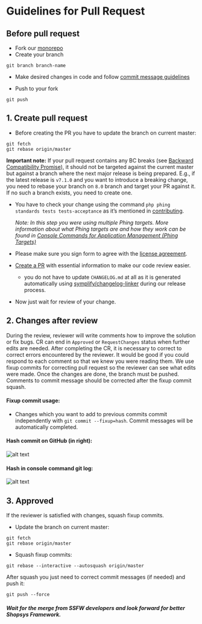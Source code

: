 # Guidelines for Pull Request
##  Before pull request
* Fork our [monorepo](https://github.com/shopsys/shopsys)
* Create your branch

```
git branch branch-name
```

* Make desired changes in code and follow [commit message guidelines](./guidelines-for-creating-commits.md)

* Push to your fork

```
git push
```

## 1. Create pull request

* Before creating the PR you have to update the branch on current master:

```
git fetch
git rebase origin/master
```

**Important note:**
If your pull request contains any BC breaks (see [Backward Compatibility Promise](/docs/contributing/backward-compatibility-promise.md)), it should not be targeted against the current master but against a branch where the next major release is being prepared.
E.g., if the latest release is `v7.1.0` and you want to introduce a breaking change, you need to rebase your branch on `8.0` branch and target your PR against it. If no such a branch exists, you need to create one.

* You have to check your change using the command `php phing standards tests tests-acceptance` as it’s mentioned in [contributing](../../project-base/CONTRIBUTING.md).

    *Note: In this step you were using multiple Phing targets.
    More information about what Phing targets are and how they work can be found in [Console Commands for Application Management (Phing Targets)](/docs/introduction/console-commands-for-application-management-phing-targets.md)*

* Please make sure you sign form to agree with the [license agreement](https://www.shopsys-framework.com/license-agreement).
* [Create a PR](https://github.com/shopsys/shopsys/compare?expand=1) with essential information to make our code review easier.
    * you do not have to update `CHANGELOG.md` at all as it is generated automatically using [symplify/changelog-linker](https://github.com/symplify/changeloglinker) during our release process.
* Now just wait for review of your change.

## 2. Changes after review
During the review, reviewer will write comments how to improve the solution or fix bugs. CR can end in `Approved` or `RequestChanges` status when further edits are needed. After completing the CR, it is necessary to correct to correct errors encountered by the reviewer.
It would be good if you could respond to each comment so that we knew you were reading them.
We use fixup commits for correcting pull request so the reviewer can see what edits were made. Once the changes are done, the branch must be pushed. Comments to commit message should be corrected after the fixup commit squash.

#### Fixup commit usage:
* Changes which you want to add to previous commits commit independently with ```git commit --fixup=hash```. Commit messages will be automatically completed.  

#### Hash commit on GitHub (in right):

![alt text](./img/github-commit-hash.png)


#### Hash in console command git log:

![alt text](./img/console-hash-commit.png)

## 3. Approved
If the reviewer is satisfied with changes, squash fixup commits.
* Update the branch on current master:

```
git fetch
git rebase origin/master
```

* Squash fixup commits:

```
git rebase --interactive --autosquash origin/master
```
After squash you just need to correct commit messages (if needed) and push it:

```
git push --force
```

##### Wait for the merge from SSFW developers and look forward for better Shopsys Framework.
